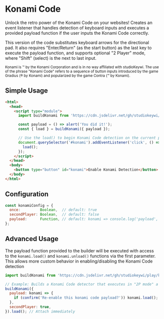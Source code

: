 # Konami Code

Unlock the retro power of the Konami Code on your websites! Creates an event listener that handles detection of keyboard inputs and executes a provided payload function if the user inputs the Konami Code correctly.

This version of the code substitutes keyboard arrows for the directional pad. It also requires "Enter/Return" (as the start button) as the last key to execute the payload function, and supports optional "2 Player" mode, where "Shift" (select) is the next to last input.

<small>Konami is &trade; by the Konami Corporation and is in no way affiliated with studioKeywi. The use of the phrase "Konami Code" refers to a sequence of button inputs introduced by the game Gradius (&reg; by Konami) and popularized by the game Contra (&trade; by Konami).</small>

## Simple Usage

```html
<html>
  <head>
    <script type="module">
      import buildKonami from 'https://cdn.jsdelivr.net/gh/studiokeywi/play/konami/index.js';

      const payload = () => alert('You did it!');
      const { load } = buildKonami({ payload });

      // Use the load() to begin Konami Code detection on the current page
      document.querySelector('#konami').addEventListener('click', () => {
        load();
      });
    </script>
  </head>
  <body>
    <button type="button" id="konami">Enable Konami Detection</button>
  </body>
</html>
```

## Configuration

```js
const konamiConfig = {
  once:         Boolean,  // default: true
  secondPlayer: Boolean,  // default: false
  payload:      Function, // default: konami => console.log('payload', konami)
};
```

## Advanced Usage

The payload function provided to the builder will be executed with access to the `konami.load()` and `konami.unload()` functions via the first parameter. This allows more custom behavior in enabling/disabling the Konami Code detection

```js
import buildKonami from 'https://cdn.jsdelivr.net/gh/studiokeywi/play/konami.index';

// Example: Builds a Konami Code detector that executes in "2P mode" a single time by default, or repeats if the user agrees
buildKonami({
  payload: konami => {
    if (confirm('Re-enable this konami code payload?')) konami.load();
  },
  secondPlayer: true,
}).load(); // Attach immediately
```
